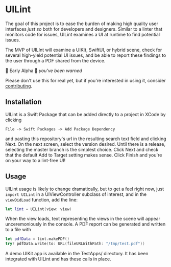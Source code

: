 # UILint

The goal of this project is to ease the burden of making high quality user interfaces _just so_ both for developers and designers. Similar to a linter that monitors code for issues, UILint examines a UI at runtime to find potential issues.

The MVP of UILInt will examine a UIKIt, SwiftUI, or hybrid scene, check for several high-yield potential UI issues, and be able to report these findings to the user through a PDF shared from the device.

🚨 Early Alpha 🚨 _you've been warned_

Please don't use this for real yet, but if you're interested in using it, consider [contributing](https://github.com/qmchenry/UILint/projects/1).

## Installation

UILint is a Swift Package that can be added directly to a project in XCode by clicking

`File -> Swift Packages -> Add Package Dependency`

and pasting this repository's url in the resulting search text field and clicking Next. On the next screen, select the version desired. Until there is a release, selecting the master branch is the simplest choice. Click Next and check that the default Add to Target setting makes sense. Click Finish and you're on your way to a lint-free UI!

## Usage

UILint usage is likely to change dramatically, but to get a feel right now, just `import UILint` in a UIViewController subclass of interest, and in the `viewDidLoad` function, add the line:

```swift
let lint = UILint(view: view)
```

When the view loads, text representing the views in the scene will appear unceremoniously in the console. A PDF report can be generated and written to a file with

```swift
let pdfData = lint.makePDF()
try? pdfData.write(to: URL(fileURLWithPath: "/tmp/test.pdf"))
```

A demo UIKit app is available in the TestApps/ directory. It has been integrated with UILint and has these calls in place.
